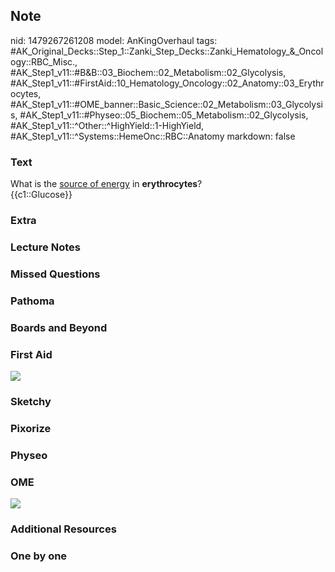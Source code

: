 ## Note
nid: 1479267261208
model: AnKingOverhaul
tags: #AK_Original_Decks::Step_1::Zanki_Step_Decks::Zanki_Hematology_&_Oncology::RBC_Misc., #AK_Step1_v11::#B&B::03_Biochem::02_Metabolism::02_Glycolysis, #AK_Step1_v11::#FirstAid::10_Hematology_Oncology::02_Anatomy::03_Erythrocytes, #AK_Step1_v11::#OME_banner::Basic_Science::02_Metabolism::03_Glycolysis, #AK_Step1_v11::#Physeo::05_Biochem::05_Metabolism::02_Glycolysis, #AK_Step1_v11::^Other::^HighYield::1-HighYield, #AK_Step1_v11::^Systems::HemeOnc::RBC::Anatomy
markdown: false

### Text
<div>
  What is the <u>source of energy</u> in <b>erythrocytes</b>?
</div>
<div>
  {{c1::Glucose}}
</div>

### Extra


### Lecture Notes


### Missed Questions


### Pathoma


### Boards and Beyond


### First Aid
<img src="tmp_Fycyg.png">

### Sketchy


### Pixorize


### Physeo


### OME
<div class="ome-widget">
  <a href=
  "https://onlinemeded.org/spa/metabolism/glycolysis/acquire?ref=anki">
  <img src="_OME_AnkiFlashcards_Lesson_1.png"></a>
</div>

### Additional Resources


### One by one

